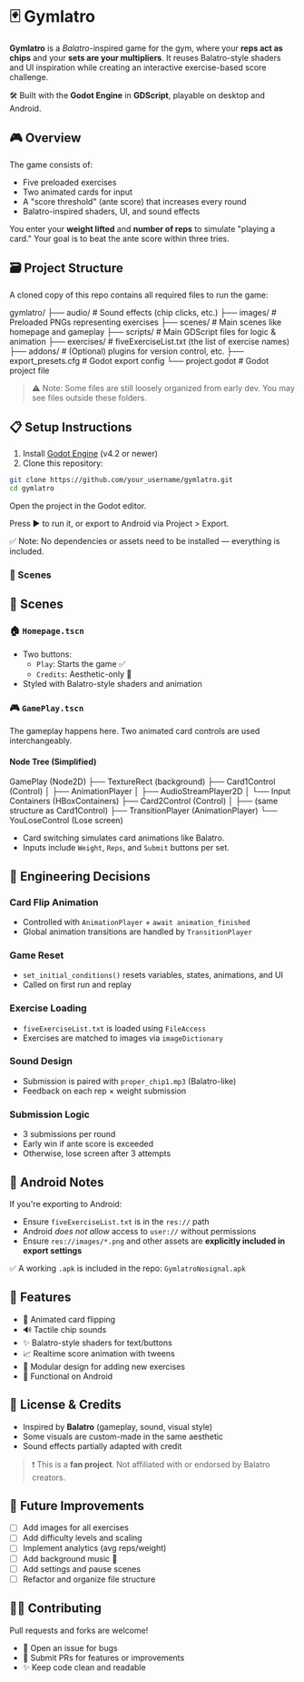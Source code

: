 # 🃏 Gymlatro

**Gymlatro** is a *Balatro*-inspired game for the gym, where your **reps act as chips** and your **sets are your multipliers**. It reuses Balatro-style shaders and UI inspiration while creating an interactive exercise-based score challenge.

🛠 Built with the **Godot Engine** in **GDScript**, playable on desktop and Android.

## 🎮 Overview

The game consists of:

- Five preloaded exercises
- Two animated cards for input
- A "score threshold" (ante score) that increases every round
- Balatro-inspired shaders, UI, and sound effects

You enter your **weight lifted** and **number of reps** to simulate "playing a card." Your goal is to beat the ante score within three tries.

## 🗃 Project Structure

A cloned copy of this repo contains all required files to run the game:

gymlatro/
├── audio/ # Sound effects (chip clicks, etc.)
├── images/ # Preloaded PNGs representing exercises
├── scenes/ # Main scenes like homepage and gameplay
├── scripts/ # Main GDScript files for logic & animation
├── exercises/ # fiveExerciseList.txt (the list of exercise names)
├── addons/ # (Optional) plugins for version control, etc.
├── export_presets.cfg # Godot export config
└── project.godot # Godot project file


> ⚠️ Note: Some files are still loosely organized from early dev. You may see files outside these folders.

## 📋 Setup Instructions

1. Install [Godot Engine](https://godotengine.org/) (v4.2 or newer)
2. Clone this repository:

```bash
git clone https://github.com/your_username/gymlatro.git
cd gymlatro
```

Open the project in the Godot editor.

Press ▶️ to run it, or export to Android via Project > Export.

✅ Note: No dependencies or assets need to be installed — everything is included.

### 🧩 Scenes

## 🧩 Scenes

### 🏠 `Homepage.tscn`
- Two buttons:
  - `Play`: Starts the game ✅
  - `Credits`: Aesthetic-only 🎨
- Styled with Balatro-style shaders and animation

### 🎮 `GamePlay.tscn`
The gameplay happens here. Two animated card controls are used interchangeably.

#### Node Tree (Simplified)

GamePlay (Node2D)
├── TextureRect (background)
├── Card1Control (Control)
│ ├── AnimationPlayer
│ ├── AudioStreamPlayer2D
│ └── Input Containers (HBoxContainers)
├── Card2Control (Control)
│ ├── (same structure as Card1Control)
├── TransitionPlayer (AnimationPlayer)
└── YouLoseControl (Lose screen)


- Card switching simulates card animations like Balatro.
- Inputs include `Weight`, `Reps`, and `Submit` buttons per set.

## 🧠 Engineering Decisions

### Card Flip Animation
- Controlled with `AnimationPlayer` + `await animation_finished`
- Global animation transitions are handled by `TransitionPlayer`

### Game Reset
- `set_initial_conditions()` resets variables, states, animations, and UI
- Called on first run and replay

### Exercise Loading
- `fiveExerciseList.txt` is loaded using `FileAccess`
- Exercises are matched to images via `imageDictionary`

### Sound Design
- Submission is paired with `proper_chip1.mp3` (Balatro-like)
- Feedback on each rep × weight submission

### Submission Logic
- 3 submissions per round
- Early win if ante score is exceeded
- Otherwise, lose screen after 3 attempts

## 📱 Android Notes

If you're exporting to Android:

- Ensure `fiveExerciseList.txt` is in the `res://` path
- Android *does not allow* access to `user://` without permissions
- Ensure `res://images/*.png` and other assets are **explicitly included in export settings**

✅ A working `.apk` is included in the repo: `GymlatroNosignal.apk`

## 🚀 Features

- 🎴 Animated card flipping
- 🔊 Tactile chip sounds
- ✨ Balatro-style shaders for text/buttons
- 📈 Realtime score animation with tweens
- 🧩 Modular design for adding new exercises
- 🎯 Functional on Android

## 📄 License & Credits

- Inspired by **Balatro** (gameplay, sound, visual style)
- Some visuals are custom-made in the same aesthetic
- Sound effects partially adapted with credit

> ❗ This is a **fan project**. Not affiliated with or endorsed by Balatro creators.

## 🧪 Future Improvements

- [ ] Add images for all exercises
- [ ] Add difficulty levels and scaling
- [ ] Implement analytics (avg reps/weight)
- [ ] Add background music 🎵
- [ ] Add settings and pause scenes
- [ ] Refactor and organize file structure

## 🙋‍♂️ Contributing

Pull requests and forks are welcome!

- 🐞 Open an issue for bugs
- 🌱 Submit PRs for features or improvements
- ✨ Keep code clean and readable

